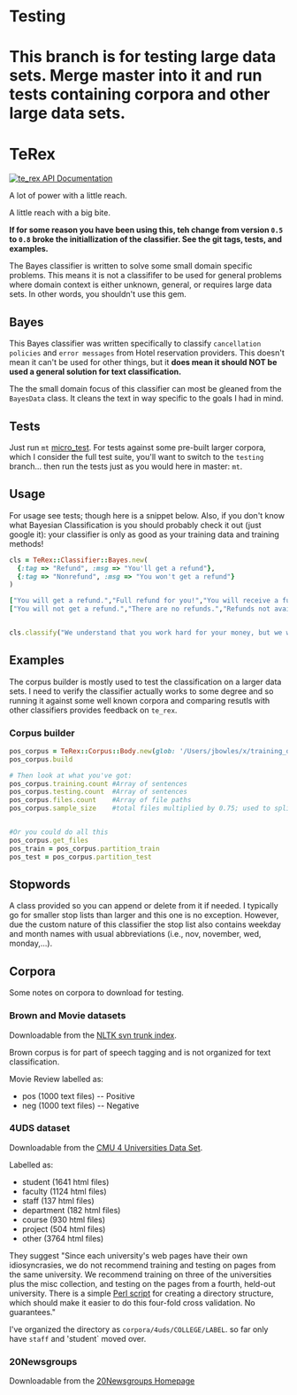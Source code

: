 # Testing
This branch is for testing large data sets. Merge master into it and run tests containing corpora and other large data sets.
=======
# TeRex
[![te_rex API Documentation](https://www.omniref.com/ruby/gems/te_rex.png)](https://www.omniref.com/ruby/gems/te_rex)

A lot of power with a little reach.

A little reach with a big bite.

**If for some reason you have been using this, teh change from version `0.5` to `0.8` broke the initiallization of the classifier. See the git tags, tests, and examples.**

The Bayes classifier is written to solve some small domain specific problems. This means it is not a classififer to be used for general problems where domain context is either unknown, general, or requires large data sets. In other words, you shouldn't use this gem.

## Bayes
This Bayes classifier was written specifically to classify `cancellation policies` and `error messages` from Hotel reservation providers. This doesn't mean it can't be used for other things, but it **does mean it should NOT be used a general solution for text classification.**

The the small domain focus of this classifier can most be gleaned from the `BayesData` class. It cleans the text in way specific to the goals I had in mind.

## Tests
Just run `mt` [micro\_test](https://github.com/hopsoft/micro_test). For tests against some pre-built larger corpora, which I consider the full test suite, you'll want to switch to the `testing` branch... then run the tests just as you would here in master: `mt`.

## Usage
For usage see tests; though here is a snippet below. Also, if you don't know what Bayesian Classification is you should probably check it out (just google it): your classifier is only as good as your training data and training methods!

```ruby
cls = TeRex::Classifier::Bayes.new(
  {:tag => "Refund", :msg => "You'll get a refund"},
  {:tag => "Nonrefund", :msg => "You won't get a refund"}
)

["You will get a refund.","Full refund for you!","You will receive a full refund.","You may only get a partial refund."].each {|txt| cls.train("Refund", txt)}
["You will not get a refund.","There are no refunds.","Refunds not available.","You will not get a refund."].each {|txt| cls.train("Nonrefund", txt)}


cls.classify("We understand that you work hard for your money, but we will not give you a refund.")
```


## Examples
The corpus builder is mostly used to test the classification on a larger data sets. I need to verify the classifier actually works to some degree and so running it against some well known corpora and comparing resutls with other classifiers provides feedback on `te_rex`. 

### Corpus builder

```rb
pos_corpus = TeRex::Corpus::Body.new(glob: '/Users/jbowles/x/training_data/corpora/words/en*', format_klass: TeRex::Format::BasicFile)
pos_corpus.build

# Then look at what you've got:
pos_corpus.training.count #Array of sentences
pos_corpus.testing.count  #Array of sentences
pos_corpus.files.count    #Array of file paths
pos_corpus.sample_size    #total files multiplied by 0.75; used to split files for test/train (0.25 for test, rest for train)


#Or you could do all this
pos_corpus.get_files
pos_train = pos_corpus.partition_train
pos_test = pos_corpus.partition_test
```

## Stopwords
A class provided so you can append or delete from it if needed. I typically go for smaller stop lists than larger and this one is no exception. However, due the custom nature of this classifier the stop list also contains weekday and month names with usual abbreviations (i.e., nov, november, wed, monday,...).


## Corpora
Some notes on corpora to download for testing.

### Brown and Movie datasets
Downloadable from the [NLTK svn trunk index](http://nltk.googlecode.com/svn/trunk/nltk_data/index.xml).

Brown corpus is for part of speech tagging and is not organized for text classification.

Movie Review labelled as:
* pos (1000 text files) -- Positive
* neg (1000 text files) -- Negative


### 4UDS dataset
Downloadable from the [CMU 4 Universities Data Set](http://www.cs.cmu.edu/afs/cs.cmu.edu/project/theo-19/www/data/).

Labelled as:
* student (1641 html files)
* faculty (1124 html files)
* staff (137 html files)
* department (182 html files)
* course (930 html files)
* project (504 html files)
* other (3764 html files)

They suggest "Since each university's web pages have their own idiosyncrasies, we do not recommend training and testing on pages from the same university. We recommend training on three of the universities plus the misc collection, and testing on the pages from a fourth, held-out university. There is a simple [Perl script](http://www.cs.cmu.edu/afs/cs.cmu.edu/project/theo-20/www/data/make-x-val) for creating a directory structure, which should make it easier to do this four-fold cross validation. No guarantees."

I've organized the directory as `corpora/4uds/COLLEGE/LABEL`. so far only have `staff` and 'student` moved over.

### 20Newsgroups
Downloadable from the [20Newsgroups Homepage](http://qwone.com/~jason/20Newsgroups/)
